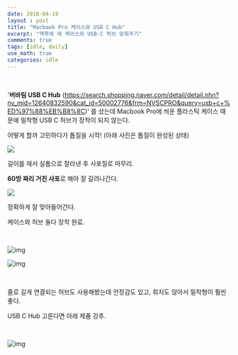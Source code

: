 ```yaml
---
date: 2018-04-19
layout : post
title: "Macbook Pro 케이스와 USB C Hub"
excerpt: "맥북에 새 케이스와 USB-C 허브 맞춰주기"
comments: true
tags: [idle, daily]
use_math: true
categories: idle
---
```


<br>

'**버바팀 USB C Hub**  (<https://search.shopping.naver.com/detail/detail.nhn?nv_mid=12640832590&cat_id=50002776&frm=NVSCPRO&query=usb+c+%ED%97%88%EB%B8%8C>)' 를 샀는데 Macbook Pro에 씌운 플라스틱 케이스 때문에 밀착형 USB C 허브가 장착이 되지 않는다.

어떻게 할까 고민하다가 톱질을 시작! (아래 사진은 톱질이 완성된 상태)

<img src="https://raw.githubusercontent.com/lovesignal/img/master/etc/IMG_8211.JPG">

<br>  

길이를 재서 실톱으로 잘라낸 후 사포질로 마무리. 

**60방 짜리 거친 사포**로 해야 잘 갈려나간다.

<img src="https://raw.githubusercontent.com/lovesignal/img/master/etc/IMG_8212.JPG">

 <br>

정확하게 잘 맞아들어간다. 

케이스와 허브 둘다 장착 완료.

<br>

![img](https://raw.githubusercontent.com/lovesignal/img/master/etc/IMG_8214.JPG) 

![img](https://raw.githubusercontent.com/lovesignal/img/master/etc/IMG_8216.JPG) 

<br>

줄로 길게 연결되는 허브도 사용해봤는데 안정감도 있고, 휘지도 않아서 밀착형이 훨씬 좋다.

USB C Hub 고른다면 아래 제품 강추.

<br>

![img](https://raw.githubusercontent.com/lovesignal/img/master/etc/IMG_8217.JPG)  

  